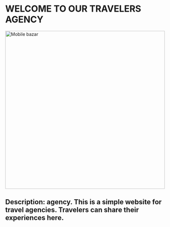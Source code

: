 # WELCOME TO OUR TRAVELERS AGENCY

<a href="https://mobilebazar.netlify.app/" target="_blank"><img src="https://i.ibb.co/j4J0Cvp/travel-agency.png" width="100%" height="500px" alt="Mobile bazar"/></a>

## Description:  agency. This is a simple website for travel agencies. Travelers can share their experiences here.

